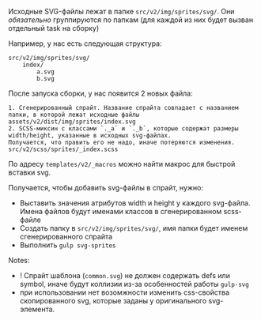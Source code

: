 Исходные SVG-файлы лежат в папке `src/v2/img/sprites/svg/`.
Они *обязательно* группируются по папкам (для каждой из них будет вызван отдельный task на сборку)

Например, у нас есть следующая структура:

```
src/v2/img/sprites/svg/
    index/
        a.svg
        b.svg
```

После запуска сборки, у нас появится 2 новых файла:

```
1. Сгенерированный спрайт. Название спрайта совпадает с названием папки, в которой лежат исходные файлы
assets/v2/dist/img/sprites/index.svg
2. SCSS-миксин с классами `._a` и `._b`, которые содержат размеры width/height, указанные в исходных svg-файлах.
Получается, что править его не надо, иначе потеряются изменения.
src/v2/scss/sprites/_index.scss
```

По адресу `templates/v2/_macros` можно найти макрос для быстрой вставки svg.

Получается, чтобы добавить svg-файлы в спрайт, нужно:

* Выставить значения атрибутов width и height у каждого svg-файла. Имена файлов будут именами классов в сгенерированном scss-файле
* Создать папку в `src/v2/img/sprites/svg/`, имя папки будет именем сгенерированного спрайта
* Выполнить `gulp svg-sprites`


Notes:

* ! Спрайт шаблона (`common.svg`) не должен содержать defs или symbol, иначе будут коллизии из-за особенностей работы `gulp-svg`
* при использовании <use> нет возомжности изменить css-свойства скопированного svg, которые заданы у оригинального svg-элемента.
